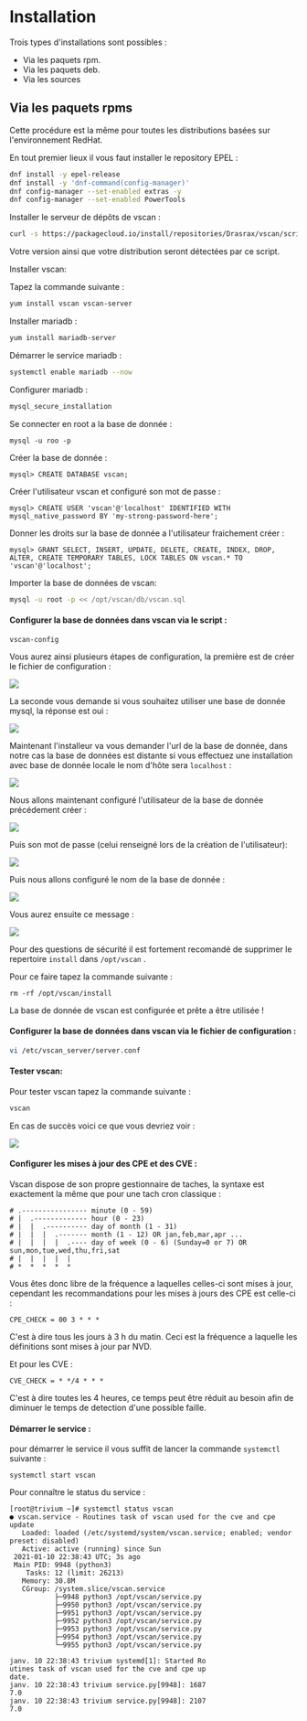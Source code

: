# Installation
Trois types d'installations sont possibles : 

* Via les paquets rpm.
* Via les paquets deb.
* Via les sources

## Via les paquets rpms

Cette procédure est la même pour toutes les distributions basées sur l'environnement RedHat.

En tout premier lieux il vous faut installer le repository EPEL :

```bash 
dnf install -y epel-release
dnf install -y 'dnf-command(config-manager)'
dnf config-manager --set-enabled extras -y
dnf config-manager --set-enabled PowerTools
```

Installer le serveur de dépôts de vscan :

```bash 
curl -s https://packagecloud.io/install/repositories/Drasrax/vscan/script.rpm.sh | sudo bash
```

Votre version ainsi que votre distribution seront détectées par ce script.

Installer vscan: 

Tapez la commande suivante : 

```bash 
yum install vscan vscan-server
```

Installer mariadb : 

```bash 
yum install mariadb-server 
```

Démarrer le service mariadb : 

```bash 
systemctl enable mariadb --now
```

Configurer mariadb : 

```bash
mysql_secure_installation
```

Se connecter en root a la base de donnée : 

```
mysql -u roo -p
```



Créer la base de donnée : 

```
mysql> CREATE DATABASE vscan;
```



Créer l'utilisateur vscan et configuré son mot de passe : 

```
mysql> CREATE USER 'vscan'@'localhost' IDENTIFIED WITH mysql_native_password BY 'my-strong-password-here';
```



Donner les droits sur la base de donnée a l'utilisateur fraichement créer : 

```
mysql> GRANT SELECT, INSERT, UPDATE, DELETE, CREATE, INDEX, DROP, ALTER, CREATE TEMPORARY TABLES, LOCK TABLES ON vscan.* TO 'vscan'@'localhost';
```

Importer la base de données de vscan: 

```bash
mysql -u root -p << /opt/vscan/db/vscan.sql
```

#### Configurer la base de données dans vscan via le script : 

```
vscan-config
```

Vous aurez ainsi plusieurs étapes de configuration, la première est de créer le fichier de configuration :

![](img/vscan_installer1.png)

La seconde vous demande si vous souhaitez utiliser une base de donnée mysql, la réponse est oui : 

![](img/vscan_installer2.png)

Maintenant l'installeur va vous demander l'url de la base de donnée, dans notre cas la base de données est distante si vous effectuez une installation avec base de donnée locale le nom d'hôte sera `localhost` :

![](img/vscan_installer3.png)

Nous allons maintenant configuré l'utilisateur de la base de donnée précédement créer : 

![](img/vscan_installer4.png)

Puis son mot de passe (celui renseigné lors de la création de l'utilisateur): 

![](img/vscan_installer5.png)

Puis nous allons configuré le nom de la base de donnée : 

![](img/vscan_installer6.png)

Vous aurez ensuite ce message : 

![](img/vscan_installer7.png)

Pour des questions de sécurité il est fortement recomandé de supprimer  le repertoire `install` dans `/opt/vscan` . 

Pour ce faire tapez la commande suivante : 

```rm -rf /opt/vscan/install
rm -rf /opt/vscan/install
```



La base de donnée de vscan est configurée et prête a être utilisée ! 

#### Configurer la base de données dans vscan via le fichier de configuration : 

```bash 
vi /etc/vscan_server/server.conf
```



#### Tester vscan: 

Pour tester vscan tapez la commande suivante : 

```bash
vscan
```

 En cas de succès voici ce que vous devriez voir : 

![](img/vscan_success.png)





#### Configurer les mises à jour des CPE et des CVE : 

Vscan dispose de son propre gestionnaire de taches, la syntaxe est exactement la même que pour une tach cron classique : 

```
# .---------------- minute (0 - 59)
# |  .------------- hour (0 - 23)
# |  |  .---------- day of month (1 - 31)
# |  |  |  .------- month (1 - 12) OR jan,feb,mar,apr ...
# |  |  |  |  .---- day of week (0 - 6) (Sunday=0 or 7) OR sun,mon,tue,wed,thu,fri,sat
# |  |  |  |  |
# *  *  *  *  *  
```



Vous êtes donc libre de la fréquence a laquelles celles-ci sont mises à jour, cependant les recommandations pour les mises à jours des CPE est celle-ci : 

```
CPE_CHECK = 00 3 * * *
```

C'est à dire tous les jours à 3 h du matin. Ceci est la fréquence a laquelle les définitions sont mises à jour par NVD.



Et pour les CVE : 

```
CVE_CHECK = * */4 * * *
```



C'est à dire toutes les 4 heures, ce temps peut être réduit au besoin afin de diminuer le temps de detection d'une possible faille.



#### Démarrer le service : 

pour démarrer le service il vous suffit de lancer la commande `systemctl` suivante : 

```
systemctl start vscan
```



Pour connaître le status du service : 

```
[root@trivium ~]# systemctl status vscan
● vscan.service - Routines task of vscan used for the cve and cpe update
   Loaded: loaded (/etc/systemd/system/vscan.service; enabled; vendor preset: disabled)
   Active: active (running) since Sun
 2021-01-10 22:38:43 UTC; 3s ago
 Main PID: 9948 (python3)
    Tasks: 12 (limit: 26213)
   Memory: 30.8M
   CGroup: /system.slice/vscan.service
           ├─9948 python3 /opt/vscan/service.py
           ├─9950 python3 /opt/vscan/service.py
           ├─9951 python3 /opt/vscan/service.py
           ├─9952 python3 /opt/vscan/service.py
           ├─9953 python3 /opt/vscan/service.py
           ├─9954 python3 /opt/vscan/service.py
           └─9955 python3 /opt/vscan/service.py

janv. 10 22:38:43 trivium systemd[1]: Started Ro
utines task of vscan used for the cve and cpe up
date.
janv. 10 22:38:43 trivium service.py[9948]: 1687
7.0
janv. 10 22:38:43 trivium service.py[9948]: 2107
7.0

```

